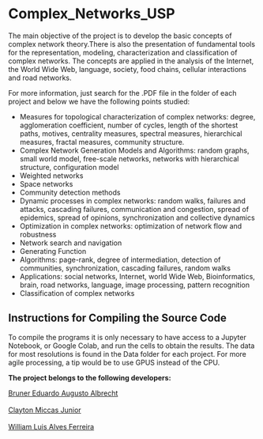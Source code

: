 
# Complex_Networks_USP

<p> The main objective of the project is to develop the basic concepts of complex network theory.There is also the presentation of fundamental tools for the representation, modeling, characterization and classification of complex networks. The concepts are applied in the analysis of the Internet, the World Wide Web, language, society, food chains, cellular interactions and road networks.</p>

<p>For more information, just search for the .PDF file in the folder of each project and below we have the following points studied:</p>
 <ul style="list-style-type:disc;">
  <li>Measures for topological characterization of complex networks: degree, agglomeration coefficient, number of cycles, length of the shortest paths, motives, centrality measures, spectral measures, hierarchical measures, fractal measures, community structure.</li>
  <li>Complex Network Generation Models and Algorithms: random graphs, small world model, free-scale networks, networks with hierarchical structure, configuration model</li>
  <li>Weighted networks</li>
  <li>Space networks</li>
  <li>Community detection methods</li>
  <li>Dynamic processes in complex networks: random walks, failures and attacks, cascading failures, communication and congestion, spread of epidemics, spread of opinions, synchronization and collective dynamics</li>
  <li>Optimization in complex networks: optimization of network flow and robustness</li>
  <li>Network search and navigation</li>
  <li>Generating Function</li>
  <li>Algorithms: page-rank, degree of intermediation, detection of communities, synchronization, cascading failures, random walks </li>
  <li>Applications: social networks, Internet, world Wide Web, Bioinformatics, brain, road networks, language, image processing, pattern recognition</li>
  <li>Classification of complex networks</li>
</ul>  


## Instructions for Compiling the Source Code
To compile the programs it is only necessary to have access to a Jupyter Notebook, or Google Colab, and run the cells to obtain the results. The data for most resolutions is found in the Data folder for each project. For more agile processing, a tip would be to use GPUS instead of the CPU.

<p><b>The project belongs to the following developers:</b></p><a href="https://github.com/brunereduardo">Bruner Eduardo Augusto Albrecht</a><br></br>
<a href="https://github.com/ClaytonMiccas">Clayton Miccas Junior</a><br></br>
<a href="https://github.com/illiamw">William Luis Alves Ferreira</a></p>

